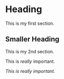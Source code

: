 # Heading

This is my first section.

## Smaller Heading

This is my 2nd section.

This is *really* important.

*This is really important.*
